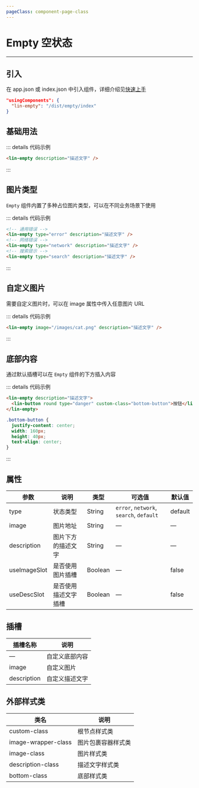 ```yaml
---
pageClass: component-page-class
---
```


# Empty 空状态

---

<demo-image src='/componentImage/view/empty.png' />

## 引入

在 app.json 或 index.json 中引入组件，详细介绍见[快速上手](/guide/start)

```json
"usingComponents": {
  "lin-empty": "/dist/empty/index"
}
```

## 基础用法

::: details 代码示例

```html
<lin-empty description="描述文字" />
```

:::

## 图片类型

`Empty` 组件内置了多种占位图片类型，可以在不同业务场景下使用

::: details 代码示例

```html
<!-- 通用错误 -->
<lin-empty type="error" description="描述文字" />
<!-- 网络错误 -->
<lin-empty type="network" description="描述文字" />
<!-- 搜索提示 -->
<lin-empty type="search" description="描述文字" />
```

:::

## 自定义图片

需要自定义图片时，可以在 image 属性中传入任意图片 URL

::: details 代码示例

```html
<lin-empty image="/images/cat.png" description="描述文字" />
```

:::

## 底部内容

通过默认插槽可以在 `Empty` 组件的下方插入内容

::: details 代码示例

```html
<lin-empty description="描述文字">
  <lin-button round type="danger" custom-class="bottom-button">按钮</lin-button>
</lin-empty>
```

```css
.bottom-button {
  justify-content: center;
  width: 160px;
  height: 40px;
  text-align: center;
}
```

:::

## 属性

| 参数         | 说明                 | 类型    | 可选值                                  | 默认值  |
| ------------ | -------------------- | ------- | --------------------------------------- | ------- |
| type         | 状态类型             | String  | `error`, `network`, `search`, `default` | default |
| image        | 图片地址             | String  | —                                       | —       |
| description  | 图片下方的描述文字   | String  | —                                       | —       |
| useImageSlot | 是否使用图片插槽     | Boolean | —                                       | false   |
| useDescSlot  | 是否使用描述文字插槽 | Boolean | —                                       | false   |

## 插槽

| 插槽名称    | 说明           |
| ----------- | -------------- |
| —           | 自定义底部内容 |
| image       | 自定义图片     |
| description | 自定义描述文字 |

## 外部样式类

| 类名            | 说明               |
| ------------------- | ------------------ |
| custom-class        | 根节点样式类       |
| image-wrapper-class | 图片包裹容器样式类 |
| image-class         | 图片样式类         |
| description-class   | 描述文字样式类     |
| bottom-class        | 底部样式类         |
